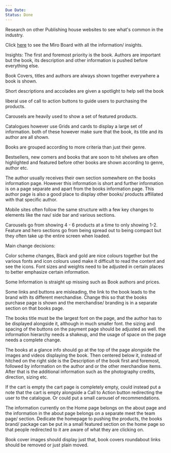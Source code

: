 ```yaml
---
Due Date:
Status: Done
---
```


Research on other Publishing house websites to see what's common in the industry.

Click [here](https://miro.com/app/board/uXjVI2XbCbU=/) to see the Miro Board with all the information/ insights.

Insights:
The first and foremost priority is the book. Authors are important but the book, its description and other information is pushed before everything else.

Book Covers, titles and authors are always shown together everywhere a book is shown.

Short descriptions and accolades are given a spotlight to help sell the book

liberal use of call to action buttons to guide users to purchasing the products.

Carousels are heavily used to show a set of featured products.

Catalogues however use Grids and cards to display a large set of information. both of these however make sure that the book, its title and its author are all shown.

Books are grouped according to more criteria than just their genre.

Bestsellers, new comers and books that are soon to hit shelves are often highlighted and featured before other books are shown according to genre, author etc.

The author usually receives their own section somewhere on the books information page. However this information is short and further information is on a page separate and apart from the books information page. This author page is also a good place to display other books/ products affiliated with that specific author.

Mobile sites often follow the same structure with a few key changes to elements like the nav/ side bar and various sections.

Carousels go from showing 4 - 6 products at a time to only showing 1-2. Feature and hero sections go from being spread out to being compact but they often take up the entire screen when loaded.

Main change decisions:

Color scheme changes, Black and gold are nice colours together but the various fonts and icon colours used make it difficult to read the content and see the icons. Font sizes and weights need to be adjusted in certain places to better emphasize certain information.

Some Information is straight up missing such as Book authors and prices.

Some links and buttons are misleading, the link to the book leads to the brand with its different merchandise. Change this so that the books purchase page is shown and the merchandise/ branding is in a separate section on that books page. 

The books title must be the largest font on the page, and the author has to be displayed alongside it, although in much smaller font. the sizing and spacing of the buttons on the payment page should be adjusted as well. the information hierarchy needs a shakeup, and the usage of space on the page needs a complete change.

The books at a glance info should go at the top of the page alongside the images and videos displaying the book. Then centered below it, instead of hitched on the right side is the Description of the book first and foremost, followed by information on the author and or the other merchandise items. After that is the additional information such as the photography credits, direction, sizing etc.

If the cart is empty the cart page is completely empty, could instead put a note that the cart is empty alongside a Call to Action button redirecting the user to the catalogue. Or could put a small carousel of recommendations.

The information currently on the Home page belongs on the about page and the information in the about page belongs on a separate meet the team page/ section. Dedicate the homepage to pushing the products, the books brand/ package can be put in a small featured section on the home page so that people redirected to it are aware of what they are clicking on.

Book cover images should display just that, book covers roundabout links should be removed or just plain moved.